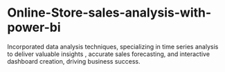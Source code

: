 # Online-Store-sales-analysis-with-power-bi
Incorporated data analysis techniques, specializing  in time series analysis to deliver valuable insights , accurate sales forecasting, and interactive dashboard creation, driving business success.
